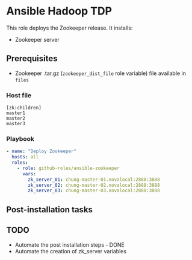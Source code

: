 # Ansible Hadoop TDP

This role deploys the Zookeeper release. It installs:

- Zookeeper server


## Prerequisites
- Zookeeper .tar.gz (`zookeeper_dist_file` role variable) file available in `files`
### Host file

```
[zk:children]
master1
master2
master3
```

### Playbook

```yaml
- name: "Deploy Zookeeper"
  hosts: all
  roles:
    - role: github-roles/ansible-zookeeper
      vars:
        zk_server_01: chung-master-01.novalocal:2888:3888
        zk_server_02: chung-master-02.novalocal:2888:3888
        zk_server_03: chung-master-03.novalocal:2888:3888
```

## Post-installation tasks


## TODO
- Automate the post installation steps - DONE
- Automate the creation of zk_server variables
